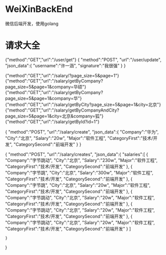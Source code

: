 # WeiXinBackEnd
微信后端开发，使用golang

# 请求大全
{"method":"GET","url":"/user/get"}
{
    "method":"POST",
    "url":"/user/update",
    "json_data":{
        "username":"许一涵",
        "signature":"我很强"
    }
}


{"method":"GET","url":"/salary/?page_size=5&page=1"}
{"method":"GET","url":"/salary/getByCompany?page_size=5&page=1&company=华硕"}
{"method":"GET","url":"/salary/getByCompany?page_size=5&page=1&company=华"}
{"method":"GET","url":"/salary/getByCity?page_size=5&page=1&city=北京"}
{"method":"GET","url":"/salary/getByCompanyAndCity?page_size=5&page=1&city=北京&company=狐"}
{"method":"GET","url":"/salary/getById?id=1"}

{
    "method":"POST",
    "url":"/salary/create",
    "json_data":{
        "Company":"华为",
        "City":"北京",
        "Salary":"20w",
        "Major":"软件工程",
        "CategoryFirst":"技术/开发",
        "CategorySecond":"前端开发"
    }
}

{
    "method":"POST",
    "url":"/salary/creates",
    "json_data":{
        "salaries":[
            {
                "Company":"字节跳动",
                "City":"北京",
                "Salary":"230w",
                "Major":"软件工程",
                "CategoryFirst":"技术/开发",
                "CategorySecond":"前端开发"
            },
            {
                "Company":"字节跳",
                "City":"北京",
                "Salary":"300w",
                "Major":"软件工程",
                "CategoryFirst":"技术/开发",
                "CategorySecond":"前端开发"
            },
            {
                "Company":"字节跳",
                "City":"北京",
                "Salary":"20w",
                "Major":"软件工程",
                "CategoryFirst":"技术/开发",
                "CategorySecond":"前端开发"
            },
            {
                "Company":"字节跳动",
                "City":"北京",
                "Salary":"20w",
                "Major":"软件工程",
                "CategoryFirst":"技术/开发",
                "CategorySecond":"前端开发"
            },
            {
                "Company":"字节跳动",
                "City":"北京",
                "Salary":"20w",
                "Major":"软件工程",
                "CategoryFirst":"技术/开发",
                "CategorySecond":"前端开发"
            },
            {
                "Company":"字节跳动",
                "City":"北京",
                "Salary":"20w",
                "Major":"软件工程",
                "CategoryFirst":"技术/开发",
                "CategorySecond":"前端开发"
            }
        ]
        
    }
}